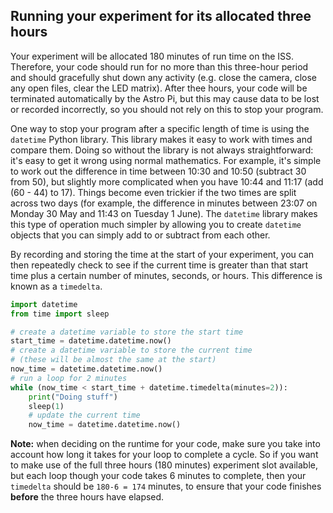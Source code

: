 ## Running your experiment for its allocated three hours

Your experiment will be allocated 180 minutes of run time on the ISS. Therefore, your code should run for no more than this three-hour period and should gracefully shut down any activity (e.g. close the camera, close any open files, clear the LED matrix). After thee hours, your code will be terminated automatically by the Astro Pi, but this may cause data to be lost or recorded incorrectly, so you should not rely on this to stop your program.

One way to stop your program after a specific length of time is using the `datetime` Python library. This library makes it easy to work with times and compare them. Doing so without the library is not always straightforward: it's easy to get it wrong using normal mathematics. For example, it's simple to work out the difference in time between 10:30 and 10:50 (subtract 30 from 50), but slightly more complicated when you have 10:44 and 11:17 (add (60 - 44) to 17). Things become even trickier if the two times are split across two days (for example, the difference in minutes between 23:07 on Monday 30 May and 11:43 on Tuesday 1 June). The `datetime` library makes this type of operation much simpler by allowing you to create `datetime` objects that you can simply add to or subtract from each other.  

By recording and storing the time at the start of your experiment, you can then repeatedly check to see if the current time is greater than that start time plus a certain number of minutes, seconds, or hours. This difference is known as a `timedelta`.  

```python
import datetime
from time import sleep

# create a datetime variable to store the start time
start_time = datetime.datetime.now()
# create a datetime variable to store the current time
# (these will be almost the same at the start)
now_time = datetime.datetime.now()
# run a loop for 2 minutes
while (now_time < start_time + datetime.timedelta(minutes=2)):
    print("Doing stuff")
    sleep(1)
    # update the current time
    now_time = datetime.datetime.now()
```

**Note:** when deciding on the runtime for your code, make sure you take into account how long it takes for your loop to complete a cycle. So if you want to make use of the full three hours (180 minutes) experiment slot available, but each loop though your code takes 6 minutes to complete, then your `timedelta` should be `180-6 = 174` minutes, to ensure that your code finishes **before** the three hours have elapsed.
